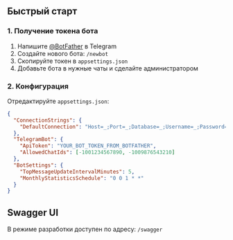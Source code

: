 ## Быстрый старт

### 1. Получение токена бота

1. Напишите [@BotFather](https://t.me/BotFather) в Telegram
2. Создайте нового бота: `/newbot`
3. Скопируйте токен в `appsettings.json`
4. Добавьте бота в нужные чаты и сделайте администратором

### 2. Конфигурация

Отредактируйте `appsettings.json`:

```json
{
  "ConnectionStrings": {
    "DefaultConnection": "Host=_;Port=_;Database=_;Username=_;Password=_"
  },
  "TelegramBot": {
    "ApiToken": "YOUR_BOT_TOKEN_FROM_BOTFATHER",
    "AllowedChatIds": [-1001234567890, -1009876543210]
  },
  "BotSettings": {
    "TopMessageUpdateIntervalMinutes": 5,
    "MonthlyStatisticsSchedule": "0 0 1 * *"
  }
}
```

## Swagger UI

В режиме разработки доступен по адресу: `/swagger`